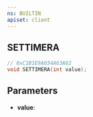 ```yaml
---
ns: BUILTIN
apiset: client
---
```

## SETTIMERA

```c
// 0xC1B1E9A034A63A62
void SETTIMERA(int value);
```


## Parameters
* **value**:
